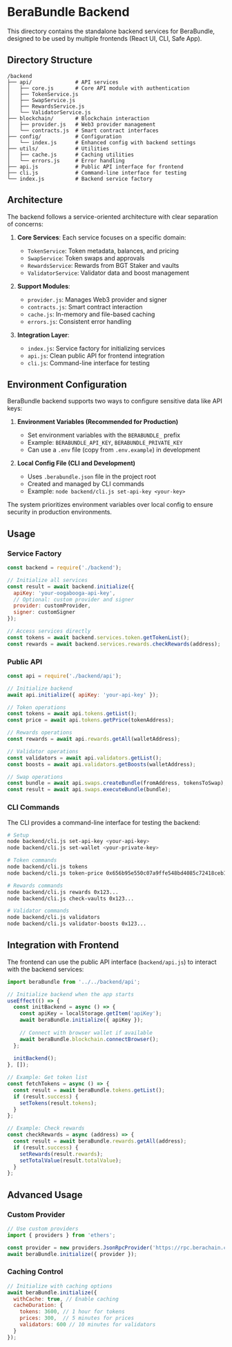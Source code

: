 # BeraBundle Backend

This directory contains the standalone backend services for BeraBundle, designed to be used by multiple frontends (React UI, CLI, Safe App).

## Directory Structure

```
/backend
├── api/              # API services
│   ├── core.js       # Core API module with authentication
│   ├── TokenService.js
│   ├── SwapService.js
│   ├── RewardsService.js
│   └── ValidatorService.js
├── blockchain/       # Blockchain interaction
│   ├── provider.js   # Web3 provider management
│   └── contracts.js  # Smart contract interfaces
├── config/           # Configuration
│   └── index.js      # Enhanced config with backend settings
├── utils/            # Utilities
│   ├── cache.js      # Caching utilities
│   └── errors.js     # Error handling
├── api.js            # Public API interface for frontend
├── cli.js            # Command-line interface for testing
└── index.js          # Backend service factory
```

## Architecture

The backend follows a service-oriented architecture with clear separation of concerns:

1. **Core Services**: Each service focuses on a specific domain:
   - `TokenService`: Token metadata, balances, and pricing
   - `SwapService`: Token swaps and approvals
   - `RewardsService`: Rewards from BGT Staker and vaults
   - `ValidatorService`: Validator data and boost management

2. **Support Modules**:
   - `provider.js`: Manages Web3 provider and signer
   - `contracts.js`: Smart contract interaction
   - `cache.js`: In-memory and file-based caching
   - `errors.js`: Consistent error handling

3. **Integration Layer**:
   - `index.js`: Service factory for initializing services
   - `api.js`: Clean public API for frontend integration
   - `cli.js`: Command-line interface for testing

## Environment Configuration

BeraBundle backend supports two ways to configure sensitive data like API keys:

1. **Environment Variables (Recommended for Production)**
   - Set environment variables with the `BERABUNDLE_` prefix
   - Example: `BERABUNDLE_API_KEY`, `BERABUNDLE_PRIVATE_KEY`
   - Can use a `.env` file (copy from `.env.example`) in development

2. **Local Config File (CLI and Development)**
   - Uses `.berabundle.json` file in the project root
   - Created and managed by CLI commands
   - Example: `node backend/cli.js set-api-key <your-key>`

The system prioritizes environment variables over local config to ensure security in production environments.

## Usage

### Service Factory

```javascript
const backend = require('./backend');

// Initialize all services
const result = await backend.initialize({
  apiKey: 'your-oogabooga-api-key',
  // Optional: custom provider and signer
  provider: customProvider,
  signer: customSigner
});

// Access services directly
const tokens = await backend.services.token.getTokenList();
const rewards = await backend.services.rewards.checkRewards(address);
```

### Public API

```javascript
const api = require('./backend/api');

// Initialize backend
await api.initialize({ apiKey: 'your-api-key' });

// Token operations
const tokens = await api.tokens.getList();
const price = await api.tokens.getPrice(tokenAddress);

// Rewards operations
const rewards = await api.rewards.getAll(walletAddress);

// Validator operations
const validators = await api.validators.getList();
const boosts = await api.validators.getBoosts(walletAddress);

// Swap operations
const bundle = await api.swaps.createBundle(fromAddress, tokensToSwap);
const result = await api.swaps.executeBundle(bundle);
```

### CLI Commands

The CLI provides a command-line interface for testing the backend:

```bash
# Setup
node backend/cli.js set-api-key <your-api-key>
node backend/cli.js set-wallet <your-private-key>

# Token commands
node backend/cli.js tokens
node backend/cli.js token-price 0x656b95e550c07a9ffe548bd4085c72418ceb1dba

# Rewards commands
node backend/cli.js rewards 0x123...
node backend/cli.js check-vaults 0x123...

# Validator commands
node backend/cli.js validators
node backend/cli.js validator-boosts 0x123...
```

## Integration with Frontend

The frontend can use the public API interface (`backend/api.js`) to interact with the backend services:

```javascript
import beraBundle from '../../backend/api';

// Initialize backend when the app starts
useEffect(() => {
  const initBackend = async () => {
    const apiKey = localStorage.getItem('apiKey');
    await beraBundle.initialize({ apiKey });
    
    // Connect with browser wallet if available
    await beraBundle.blockchain.connectBrowser();
  };
  
  initBackend();
}, []);

// Example: Get token list
const fetchTokens = async () => {
  const result = await beraBundle.tokens.getList();
  if (result.success) {
    setTokens(result.tokens);
  }
};

// Example: Check rewards
const checkRewards = async (address) => {
  const result = await beraBundle.rewards.getAll(address);
  if (result.success) {
    setRewards(result.rewards);
    setTotalValue(result.totalValue);
  }
};
```

## Advanced Usage

### Custom Provider

```javascript
// Use custom providers
import { providers } from 'ethers';

const provider = new providers.JsonRpcProvider('https://rpc.berachain.com');
await beraBundle.initialize({ provider });
```

### Caching Control

```javascript
// Initialize with caching options
await beraBundle.initialize({
  withCache: true, // Enable caching
  cacheDuration: {
    tokens: 3600, // 1 hour for tokens
    prices: 300,  // 5 minutes for prices
    validators: 600 // 10 minutes for validators
  }
});
```
